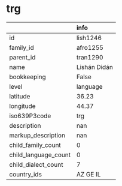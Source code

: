 # trg
|                      | info         |
|:---------------------|:-------------|
| id                   | lish1246     |
| family_id            | afro1255     |
| parent_id            | tran1290     |
| name                 | Lishán Didán |
| bookkeeping          | False        |
| level                | language     |
| latitude             | 36.23        |
| longitude            | 44.37        |
| iso639P3code         | trg          |
| description          | nan          |
| markup_description   | nan          |
| child_family_count   | 0            |
| child_language_count | 0            |
| child_dialect_count  | 7            |
| country_ids          | AZ GE IL     |